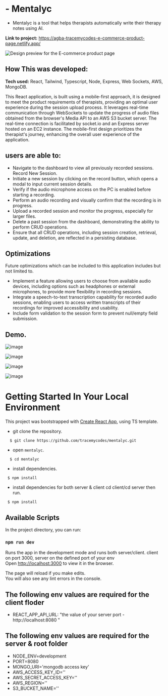 # - Mentalyc

- Mentalyc is a tool that helps therapists automatically write their therapy notes using AI.

**Link to project:** https://agba-tracemycodes-e-commerce-product-page.netlify.app/

![Design preview for the E-commerce product page](https://i.ibb.co/ZRjGVH2/Screenshot-2024-01-25-at-7-09-29-AM.png)

## How This was developed:

**Tech used:** React, Tailwind, Typescript, Node, Express, Web Sockets, AWS, MongoDB.

This React application, is built using a mobile-first approach, it is designed to meet the product requirements of therapists, providing an optimal user experience during the session upload process. It leverages real-time communication through WebSockets to update the progress of audio files obtained from the browser's Media API to an AWS S3 bucket server. The real-time connection is facilitated by socket.io and an Express server hosted on an EC2 instance. The mobile-first design prioritizes the therapist's journey, enhancing the overall user experience of the application.

## users are able to:

- Navigate to the dashboard to view all previously recorded sessions.
Record New Session.
- Initiate a new session by clicking on the record button, which opens a modal to input current session details.
- Verify if the audio microphone access on the PC is enabled before starting a recording.
- Perform an audio recording and visually confirm that the recording is in progress.
- Upload a recorded session and monitor the progress, especially for larger files.
- Delete a past session from the dashboard, demonstrating the ability to perform CRUD operations.
- Ensure that all CRUD operations, including session creation, retrieval, update, and deletion, are reflected in a persisting database.


## Optimizations

Future optimizations which can be included to this application includes but not limited to.

- Implement a feature allowing users to choose from available audio devices, including options such as headphones or external microphones, to provide more flexibility in recording sessions.
- Integrate a speech-to-text transcription capability for recorded audio sessions, enabling users to access written transcripts of their recordings for improved accessibility and usability.
- Include form validation to the session form to prevent null/empty field submission.

## Demo.
![image](https://i.ibb.co/bscMYRQ/Screenshot-2024-01-25-at-7-00-10-AM.png)

![image](https://i.ibb.co/fQy1xcP/Screenshot-2024-01-25-at-7-04-47-AM.png)

![image](https://i.ibb.co/Q9qX3cy/Screenshot-2024-01-25-at-7-06-33-AM.png)

![image](https://i.ibb.co/ZRjGVH2/Screenshot-2024-01-25-at-7-09-29-AM.png)



# Getting Started In Your Local Environment

This project was bootstrapped with [Create React App](https://github.com/facebook/create-react-app), using TS template.

* git clone the repository.

```
  $ git clone https://github.com/tracemycodes/mentalyc.git
```

- open `mentalyc`.

```
  $ cd mentalyc
```

- install dependencies.
```
 $ npm install
```

- install dependencies for both server & client cd client/cd server then run.
```
 $ npm install
```

## Available Scripts

In the project directory, you can run:

### `npm run dev`

Runs the app in the development mode and runs both server/client. client on port 3000, server on the defined port of your env\
Open [http://localhost:3000](http://localhost:3000) to view it in the browser.

The page will reload if you make edits.\
You will also see any lint errors in the console.

## The following env values are required for the client floder
- REACT_APP_API_URL: "the value of your server port - http://localhost:8080
"
## The following env values are required for the server & root folder
- NODE_ENV=development
- PORT=8080
- MONGO_URI='mongodb access key'
- AWS_ACCESS_KEY_ID=''
- AWS_SECRET_ACCESS_KEY=''
- AWS_REGION=''
- S3_BUCKET_NAME=''


